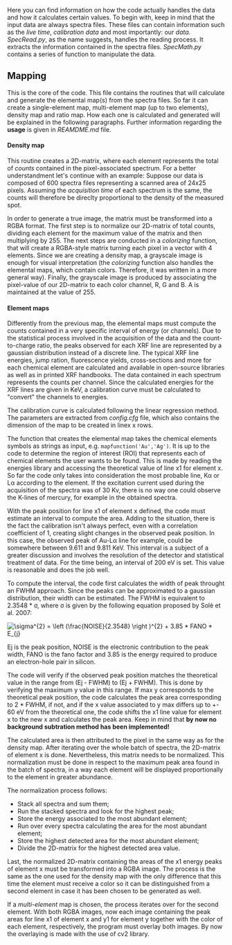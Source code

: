 Here you can find information on how the code actually handles the data and how it calculates certain values.
To begin with, keep in mind that the input data are always spectra files. These files can contain information such as the _live time_, _calibration data_ and most importantly: our _data_.
_SpecRead.py_, as the name suggests, handles the reading process. It extracts the information contained in the spectra files.
_SpecMath.py_ contains a series of function to manipulate the data.

## Mapping
This is the core of the code. This file contains the routines that will calculate and generate the elemental map(s) from the spectra files. So far it can create a single-element map, multi-element map (up to two elements), density map and ratio map. How each one is calculated and generated will be explained in the following paragraphs. Further information regarding the **usage** is given in _REAMDME.md_ file.

#### Density map
This routine creates a 2D-matrix, where each element represents the total of _counts_ contained in the pixel-associated spectrum. For a better understandment let's continue with an example: Suppose our data is composed of 600 spectra files representing a scanned area of 24x25 pixels. Assuming the _acquisition time_ of each spectrum is the same, the counts will therefore be direclty proportional to the density of the measured spot.

In order to generate a true image, the matrix must be transformed into a RGBA format. The first step is to normalize our 2D-matrix of total counts, dividing each element for the maximum value of the matrix and then multiplying by 255. The next steps are conducted in a _colorizing_ function, that will create a RGBA-style matrix turning each pixel in a vector with 4 elements. 
Since we are creating a density map, a grayscale image is enough for visual interpretation (the _colorizing_ function also handles the elemental maps, which contain colors. Therefore, it was written in a more general way). 
Finally, the grayscale image is produced by associating the pixel-value of our 2D-matrix to each color channel, R, G and B. A is maintained at the value of 255.

#### Element maps
Differently from the previous map, the elemental maps must compute the counts contained in a very specific interval of energy (or channels). Due to the statistical process involved in the acquisition of the data and the count-to-charge ratio, the peaks observed for each XRF line are represented by a gaussian distribution instead of a discrete line.
The typical XRF line energies, jump ration, fluorescence yields, cross-sections and more for each chemical element are calculated and available in open-source libraries as well as in printed XRF handbooks.
The data contained in each spectrum represents the counts per channel. Since the calculated energies for the XRF lines are given in KeV, a calibration curve must be calculated to "convert" the channels to energies.

The calibration curve is calculated following the linear regression method. The parameters are extracted from _config.cfg_ file, which also contains the dimension of the map to be created in linex x rows.

The function that creates the elemental map takes the chemical elements symbols as strings as input, e.g. `mapfunction('Au','Ag')`.
It is up to the code to determine the region of interest (ROI) that represents each of chemical elements the user wants to be found. This is made by reading the energies library and accessing the theoretical value of line x1 for element x. So far the code only takes into consideration the most probable line, Κα or Lα according to the element. If the excitation current used during the acquisition of the spectra was of 30 Kv, there is no way one could observe the K-lines of mercury, for example in the obtained spectra. 

With the peak position for line x1 of element x defined, the code must estimate an interval to compute the area. Adding to the situation, there is the fact the calibration isn't always perfect, even with a correlation coefficient of 1, creating slight changes in the observed peak position. In this case, the observed peak of Au-Lα line for example, could be somewhere between 9.611 and 9.811 KeV. This interval is a subject of a greater discussion and involves the resolution of the detector and statistical treatment of data. For the time being, an interval of 200 eV is set. This value is reasonable and does the job well.

To compute the interval, the code first calculates the width of peak throught an FWHM approach. Since the peaks can be approximated to a gaussian distribution, their width can be estimated. The FWHM is equivalent to 2.3548 * σ, where σ is given by the following equation proposed by Solè et al. 2007:

<img src="https://latex.codecogs.com/gif.latex?\sigma^{2}&space;=&space;\left&space;(\frac{NOISE}{2.3548}&space;\right&space;)^{2}&space;&plus;&space;3.85&space;*&space;FANO&space;*&space;E_{j}" title="\sigma^{2} = \left (\frac{NOISE}{2.3548} \right )^{2} + 3.85 * FANO * E_{j}" />

Ej is the peak position, NOISE is the electronic contribution to the peak width, FANO is the fano factor and 3.85 is the energy required to produce an electron-hole pair in silicon.

The code will verify if the observed peak position matches the theoretical value in the range from (Ej - FWHM) to (Ej + FWHM). This is done by verifying the maximum y value in this range. If max y corresponds to the theoretical peak position, the code calculates the peak area corresponding to 2 * FWHM, if not, and if the x value associated to y max differs up to +- 60 eV from the theoretical one, the code shifts the x1 line value for element x to the new x and calculates the peak area. Keep in mind that **by now no background subtration method has been implemented!**

The calculated area is then attributed to the pixel in the same way as for the density map. After iterating over the whole batch of spectra, the 2D-matrix of element x is done. Nevertheless, this matrix needs to be normalized. This normalization must be done in respect to the maximum peak area found in the batch of spectra, in a way each element will be displayed proportionally to the element in greater abundance.

The normalization process follows:
* Stack all spectra and sum them;
* Run the stacked spectra and look for the highest peak;
* Store the energy associated to the most abundant element;
* Run over every spectra calculating the area for the most abundant element;
* Store the highest detected area for the most abundant element;
* Divide the 2D-matrix for the highest detected area value.

Last, the normalized 2D-matrix containing the areas of the x1 energy peaks of element x must be transformed into a RGBA image. The process is the same as the one used for the density map with the only difference that this time the element must receive a color so it can be distinguished from a second element in case it has been chosen to be generated as well.

If a _multi-element_ map is chosen, the process iterates over for the second element. With both RGBA images, now each image containing the peak areas for line x1 of element x and y1 for element y together with the color of each element, respectively, the program must overlay both images.
By now the overlaying is made with the use of cv2 library.
